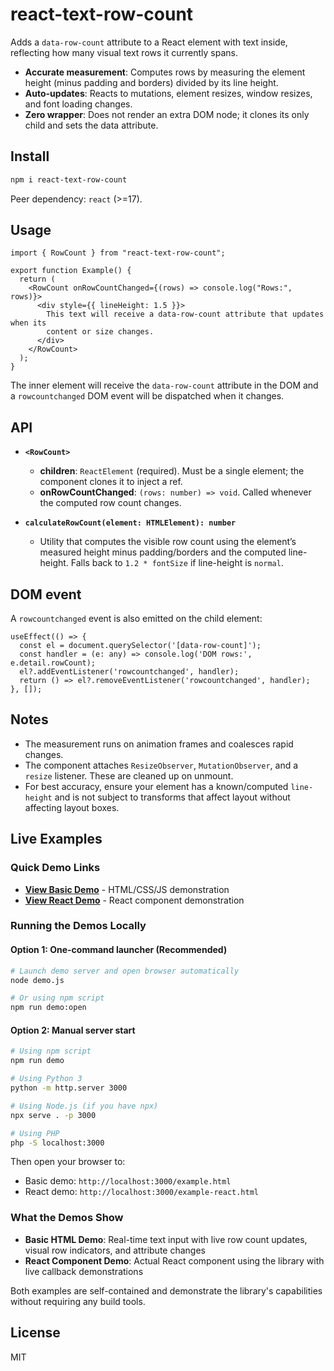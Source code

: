 # react-text-row-count

Adds a `data-row-count` attribute to a React element with text inside, reflecting how many visual text rows it currently spans.

- **Accurate measurement**: Computes rows by measuring the element height (minus padding and borders) divided by its line height.
- **Auto-updates**: Reacts to mutations, element resizes, window resizes, and font loading changes.
- **Zero wrapper**: Does not render an extra DOM node; it clones its only child and sets the data attribute.

## Install

```bash
npm i react-text-row-count
```

Peer dependency: `react` (>=17).

## Usage

```tsx
import { RowCount } from "react-text-row-count";

export function Example() {
  return (
    <RowCount onRowCountChanged={(rows) => console.log("Rows:", rows)}>
      <div style={{ lineHeight: 1.5 }}>
        This text will receive a data-row-count attribute that updates when its
        content or size changes.
      </div>
    </RowCount>
  );
}
```

The inner element will receive the `data-row-count` attribute in the DOM and a `rowcountchanged` DOM event will be dispatched when it changes.

## API

- **`<RowCount>`**
  - **children**: `ReactElement` (required). Must be a single element; the component clones it to inject a ref.
  - **onRowCountChanged**: `(rows: number) => void`. Called whenever the computed row count changes.

- **`calculateRowCount(element: HTMLElement): number`**
  - Utility that computes the visible row count using the element’s measured height minus padding/borders and the computed line-height. Falls back to `1.2 * fontSize` if line-height is `normal`.

## DOM event

A `rowcountchanged` event is also emitted on the child element:

```tsx
useEffect(() => {
  const el = document.querySelector('[data-row-count]');
  const handler = (e: any) => console.log('DOM rows:', e.detail.rowCount);
  el?.addEventListener('rowcountchanged', handler);
  return () => el?.removeEventListener('rowcountchanged', handler);
}, []);
```

## Notes

- The measurement runs on animation frames and coalesces rapid changes.
- The component attaches `ResizeObserver`, `MutationObserver`, and a `resize` listener. These are cleaned up on unmount.
- For best accuracy, ensure your element has a known/computed `line-height` and is not subject to transforms that affect layout without affecting layout boxes.

## Live Examples

### Quick Demo Links
- **[View Basic Demo](http://localhost:3000/example.html)** - HTML/CSS/JS demonstration
- **[View React Demo](http://localhost:3000/example-react.html)** - React component demonstration

### Running the Demos Locally

#### Option 1: One-command launcher (Recommended)
```bash
# Launch demo server and open browser automatically
node demo.js

# Or using npm script
npm run demo:open
```

#### Option 2: Manual server start
```bash
# Using npm script
npm run demo

# Using Python 3
python -m http.server 3000

# Using Node.js (if you have npx)
npx serve . -p 3000

# Using PHP
php -S localhost:3000
```

Then open your browser to:
- Basic demo: `http://localhost:3000/example.html`
- React demo: `http://localhost:3000/example-react.html`

### What the Demos Show
- **Basic HTML Demo**: Real-time text input with live row count updates, visual row indicators, and attribute changes
- **React Component Demo**: Actual React component using the library with live callback demonstrations

Both examples are self-contained and demonstrate the library's capabilities without requiring any build tools.

## License

MIT
